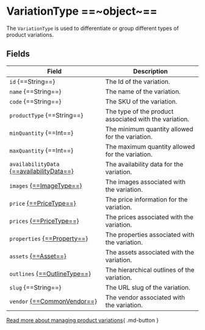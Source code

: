 # VariationType ==~object~==

The `VariationType` is used to differentiate or group different types of product variations.

## Fields

| Field                                                                    	| Description                                                   	|
|------------------------------------------------------------------------	|---------------------------------------------------------------	|
| `id` {==String==}                                                     	| The Id of the variation.                                      	|
| `name` {==String==}                                                      	| The name of the variation.                                    	|
| `code` {==String==}                                                   	| The SKU of the variation.                                     	|
| `productType` {==String==}                                            	| The type of the product associated with the variation.        	|
| `minQuantity` {==Int==}                                                 	| The minimum quantity allowed for the variation.               	|
| `maxQuantity` {==Int==}                                                	| The maximum quantity allowed for the variation.               	|
| `availabilityData` [{==availabilityData==}](AvailabilityData.md) 	        | The availability data for the variation.                      	|
| `images` [{==ImageType==}](ImageType.md)                              	| The images associated with the variation.                     	|
| `price` [{==PriceType==}](Price/PriceType.md)                            	| The price information for the variation.                      	|
| `prices` [{==PriceType==}](Price/PriceType.md)                        	| The prices associated with the variation.                     	|
| `properties` [{==Property==}](Property/Property.md)                     	| The properties associated with the variation.                 	|
| `assets` [{==Asset==}](Asset.md)                                         	| The assets associated with the variation.                     	|
| `outlines` [{==OutlineType==}](OutlineType.md)                        	| The hierarchical outlines of the variation.                   	|
| `slug` {==String==}                       	                            | The URL slug of the variation.                                	|
| `vendor` [{==CommonVendor==}](CommonVendor/Commonvendor.md)              	| The vendor associated with the variation.                     	|


[Read more about managing product variations](https://docs.virtocommerce.org/new/user-guide/catalog/managing-product-variations/){ .md-button }
